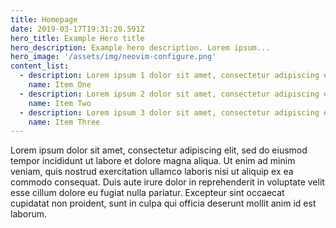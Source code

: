 ```yaml
---
title: Homepage
date: 2019-03-17T19:31:20.591Z
hero_title: Example Hero title
hero_description: Example hero description. Lorem ipsum...
hero_image: '/assets/img/neovim-configure.png'
content_list:
  - description: Lorem ipsum 1 dolor sit amet, consectetur adipiscing elit
    name: Item One
  - description: Lorem ipsum 2 dolor sit amet, consectetur adipiscing elit,
    name: Item Two
  - description: Lorem ipsum 3 dolor sit amet, consectetur adipiscing elit,
    name: Item Three
---
```

Lorem ipsum dolor sit amet, consectetur adipiscing elit, sed do eiusmod tempor incididunt ut labore et dolore magna aliqua. Ut enim ad minim veniam, quis nostrud exercitation ullamco laboris nisi ut aliquip ex ea commodo consequat. Duis aute irure dolor in reprehenderit in voluptate velit esse cillum dolore eu fugiat nulla pariatur. Excepteur sint occaecat cupidatat non proident, sunt in culpa qui officia deserunt mollit anim id est laborum.

